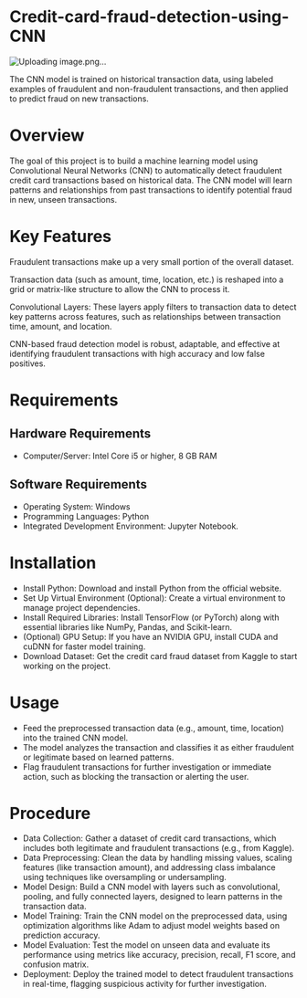 # Credit-card-fraud-detection-using-CNN
![Uploading image.png…]()

The CNN model is trained on historical transaction data, using labeled examples of fraudulent and non-fraudulent transactions, and then applied to predict fraud on new transactions.
# Overview
The goal of this project is to build a machine learning model using Convolutional Neural Networks (CNN) to automatically detect fraudulent credit card transactions based on historical data. The CNN model will learn patterns and relationships from past transactions to identify potential fraud in new, unseen transactions.
# Key Features
Fraudulent transactions make up a very small portion of the overall dataset.

Transaction data (such as amount, time, location, etc.) is reshaped into a grid or matrix-like structure to allow the CNN to process it. 

Convolutional Layers: These layers apply filters to transaction data to detect key patterns across features, such as relationships between transaction time, amount, and location.

CNN-based fraud detection model is robust, adaptable, and effective at identifying fraudulent transactions with high accuracy and low false positives.
# Requirements
## Hardware Requirements
* Computer/Server: Intel Core i5 or higher, 8 GB RAM
## Software Requirements
* Operating System: Windows
* Programming Languages: Python
* Integrated Development Environment: Jupyter Notebook.
# Installation 
* Install Python: Download and install Python from the official website.
* Set Up Virtual Environment (Optional): Create a virtual environment to manage project dependencies.
* Install Required Libraries: Install TensorFlow (or PyTorch) along with essential libraries like NumPy, Pandas, and Scikit-learn.
* (Optional) GPU Setup: If you have an NVIDIA GPU, install CUDA and cuDNN for faster model training.
* Download Dataset: Get the credit card fraud dataset from Kaggle to start working on the project.
# Usage
* Feed the preprocessed transaction data (e.g., amount, time, location) into the trained CNN model.
* The model analyzes the transaction and classifies it as either fraudulent or legitimate based on learned patterns.
* Flag fraudulent transactions for further investigation or immediate action, such as blocking the transaction or alerting the user.
# Procedure
* Data Collection: Gather a dataset of credit card transactions, which includes both legitimate and fraudulent transactions (e.g., from Kaggle).
* Data Preprocessing: Clean the data by handling missing values, scaling features (like transaction amount), and addressing class imbalance using techniques like oversampling or undersampling.
* Model Design: Build a CNN model with layers such as convolutional, pooling, and fully connected layers, designed to learn patterns in the transaction data.
* Model Training: Train the CNN model on the preprocessed data, using optimization algorithms like Adam to adjust model weights based on prediction accuracy.
* Model Evaluation: Test the model on unseen data and evaluate its performance using metrics like accuracy, precision, recall, F1 score, and confusion matrix.
* Deployment: Deploy the trained model to detect fraudulent transactions in real-time, flagging suspicious activity for further investigation.
